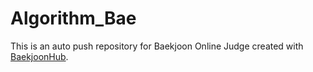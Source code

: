 # Algorithm_Bae
This is an auto push repository for Baekjoon Online Judge created with [BaekjoonHub](https://github.com/BaekjoonHub/BaekjoonHub).
